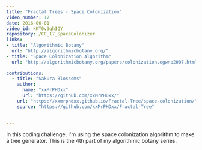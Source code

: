 ```yaml
---
title: "Fractal Trees - Space Colonization"
video_number: 17
date: 2016-06-01
video_id: kKT0v3qhIQY
repository: /CC_17_SpaceColonizer
links:
- title: "Algorithmic Botany"  
  url: "http://algorithmicbotany.org/"
- title: "Space Colonization Algorithm"  
  url: "http://algorithmicbotany.org/papers/colonization.egwnp2007.html"
  
contributions:
  - title: "Sakura Blossoms"
    author:
      name: "xxMrPHDxx"
      url: "https://github.com/xxMrPHDxx/"
    url: "https://xxmrphdxx.github.io/Fractal-Tree/space-colonization/"
    source: "https://github.com/xxMrPHDxx/Fractal-Tree"

  
---
```


In this coding challenge, I'm using the space colonization algorithm to make a tree generator. This is the 4th part of my algorithmic botany series.

